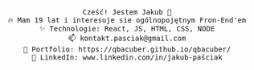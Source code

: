 <p align="center">
  <samp>
    Cześć! Jestem Jakub 👋 <br> 
    🔥  Mam 19 lat i interesuje sie ogólnopojętnym Fron-End'em <br> 
    ✨ Technologie: React, JS, HTML, CSS, NODE <br> 
    📫 kontakt.pasciak@gmail.com <br> 
    🎨 Portfolio: https://qbacuber.github.io/qbacuber/ <br> 
    💼 LinkedIn: www.linkedin.com/in/jakub-paściak <br> 
  </samp>
</p>
